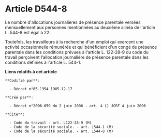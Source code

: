 # Article D544-8

Le nombre d'allocations journalières de présence parentale versées mensuellement aux personnes mentionnées au deuxième alinéa
de l'article L. 544-8 est égal à 22.

Toutefois, les travailleurs à la recherche d'un emploi qui exercent une activité occasionnelle rémunérée et qui bénéficient
d'un congé de présence parentale dans les conditions prévues à l'article L. 122-28-9 du code du travail perçoivent
l'allocation journalière de présence parentale dans les conditions définies à l'article L. 544-1.

**Liens relatifs à cet article**

	**Codifié par**:

	  - Décret n°85-1354 1985-12-17

	**Créé par**:

	  - Décret n°2006-659 du 2 juin 2006 - art. 4 () JORF 4 juin 2006

	**Cite**:

	  - Code du travail - art. L122-28-9 (M)
	  - Code de la sécurité sociale. - art. L544-1 (M)
	  - Code de la sécurité sociale. - art. L544-8 (M)
